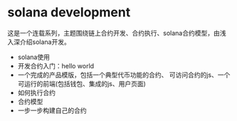 # solana development

这是一个连载系列，主题围绕链上合约开发、合约执行、solana合约模型，由浅入深介绍solana开发。

* solana使用
* 开发合约入门：hello world
* 一个完成的产品模版，包括一个典型代币功能的合约、 可访问合约的js、一个可运行的前端(包括钱包、集成的js、用户页面) 
* 如何执行合约
* 合约模型
* 一步一步构建自己的合约